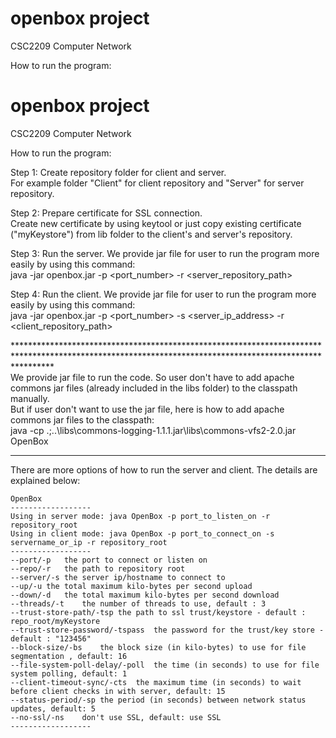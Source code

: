 openbox project
===============
CSC2209 Computer Network

How to run the program:

openbox project
===============
CSC2209 Computer Network

How to run the program:

Step 1: Create repository folder for client and server.<br>
For example folder "Client" for client repository and "Server" for server repository.

Step 2: Prepare certificate for SSL connection.<br>
Create new certificate by using keytool or just copy existing certificate ("myKeystore") from lib folder to the client's and server's repository.

Step 3: Run the server. We provide jar file for user to run the program more easily by using this command:<br>
java -jar openbox.jar -p <port_number> -r <server_repository_path>

Step 4: Run the client. We provide jar file for user to run the program more easily  by using this command:<br>
java -jar openbox.jar -p <port_number> -s <server_ip_address> -r <client_repository_path>

********************************************************************************************************************************************************<br>
We provide jar file to run the code. So user don't have to add apache commons jar files (already included in the libs folder) to the classpath manually.<br>
But if user don't want to use the jar file, here is how to add apache commons jar files to the classpath: <br>
java -cp .;..\libs\commons-logging-1.1.1.jar\libs\commons-vfs2-2.0.jar OpenBox<br>
********************************************************************************************************************************************************

There are more options of how to run the server and client. The details are explained below:

	OpenBox
	------------------
	Using in server mode: java OpenBox -p port_to_listen_on -r repository_root
	Using in client mode: java OpenBox -p port_to_connect_on -s servername_or_ip -r repository_root
	------------------
	--port/-p	the port to connect or listen on
	--repo/-r	the path to repository root
	--server/-s	the server ip/hostname to connect to
	--up/-u	the total maximum kilo-bytes per second upload
	--down/-d	the total maximum kilo-bytes per second download
	--threads/-t	the number of threads to use, default : 3
	--trust-store-path/-tsp	the path to ssl trust/keystore - default : repo_root/myKeystore
	--trust-store-password/-tspass	the password for the trust/key store - default : "123456"
	--block-size/-bs	the block size (in kilo-bytes) to use for file segmentation , default: 16
	--file-system-poll-delay/-poll	the time (in seconds) to use for file system polling, default: 1
	--client-timeout-sync/-cts	the maximum time (in seconds) to wait before client checks in with server, default: 15
	--status-period/-sp	the period (in seconds) between network status updates, default: 5
	--no-ssl/-ns	don't use SSL, default: use SSL
	------------------
